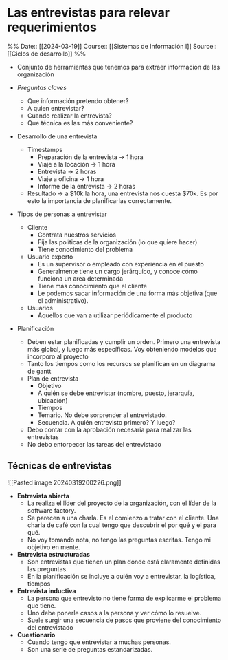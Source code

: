 # Las entrevistas para relevar requerimientos

%%
Date:: [[2024-03-19]]
Course:: [[Sistemas de Información I]]
Source:: [[Ciclos de desarrollo]]
%%


- Conjunto de herramientas que tenemos para extraer información de las organización

- *Preguntas claves*
	- Que información pretendo obtener?
	- A quien entrevistar?
	- Cuando realizar la entrevista?
	- Que técnica es las más conveniente?

- Desarrollo de una entrevista
	- Timestamps
		- Preparación de la entrevista -> 1 hora
		- Viaje a la locación -> 1 hora
		- Entrevista -> 2 horas
		- Viaje a oficina -> 1 hora
		- Informe de la entrevista -> 2 horas
	- Resultado -> a $10k la hora, una entrevista nos cuesta $70k. Es por esto la importancia de planificarlas correctamente.

- Tipos de personas a entrevistar
	- Cliente
		- Contrata nuestros servicios
		- Fija las políticas de la organización (lo que quiere hacer)
		- Tiene conocimiento del problema
	- Usuario experto
		- Es un supervisor o empleado con experiencia en el puesto
		- Generalmente tiene un cargo jerárquico, y conoce cómo funciona un area determinada
		- Tiene más conocimiento que el cliente
		- Le podemos sacar información de una forma más objetiva (que el administrativo). 
	- Usuarios
		- Aquellos que van a utilizar periódicamente el producto

- Planificación
	- Deben estar planificadas y cumplir un orden. Primero una entrevista más global, y luego más específicas. Voy obteniendo modelos que incorporo al proyecto
	- Tanto los tiempos como los recursos se planifican en un diagrama de gantt
	- Plan de entrevista
		- Objetivo
		- A quién se debe entrevistar (nombre, puesto, jerarquía, ubicación)
		- Tiempos 
		- Temario. No debe sorprender al entrevistado.
		- Secuencia. A quién entrevisto primero? Y luego?
	- Debo contar con la aprobación necesaria para realizar las entrevistas
	- No debo entorpecer las tareas del entrevistado

## Técnicas de entrevistas
![[Pasted image 20240319200226.png]]
- **Entrevista abierta**
	- La realiza el líder del proyecto de la organización, con el líder de la software factory.
	- Se parecen a una charla. Es el comienzo a tratar con el cliente. Una charla de café con la cual tengo que descubrir el por qué y el para qué.
	- No voy tomando nota, no tengo las preguntas escritas. Tengo mi objetivo en mente.
- **Entrevista estructuradas**
	- Son entrevistas que tienen un plan donde está claramente definidas las preguntas. 
	- En la planificación se incluye a quién voy a entrevistar, la logística, tiempos
- **Entrevista inductiva**
	- La persona que entrevisto no tiene forma de explicarme el problema que tiene.
	- Uno debe ponerle casos a la persona y ver cómo lo resuelve.
	- Suele surgir una secuencia de pasos que proviene del conocimiento del entrevistado
- **Cuestionario**
	- Cuando tengo que entrevistar a muchas personas.
	- Son una serie de preguntas estandarizadas.